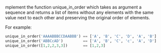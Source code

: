 mplement the function unique_in_order which takes as argument a sequence and returns a list of items without any elements with the same value next to each other and preserving the original order of elements.

For example:
```py
unique_in_order('AAAABBBCCDAABBB') == ['A', 'B', 'C', 'D', 'A', 'B']
unique_in_order('ABBCcAD')         == ['A', 'B', 'C', 'c', 'A', 'D']
unique_in_order([1,2,2,3,3])       == [1,2,3]
```
